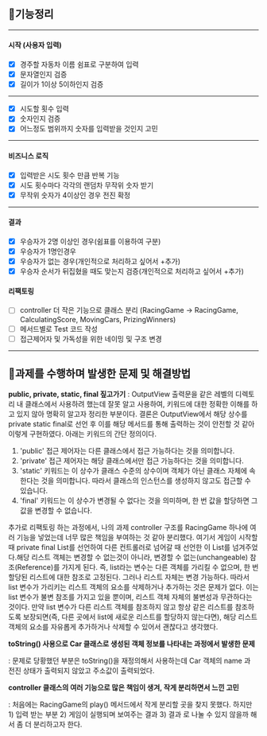 ## 🚀기능정리

---
#### 시작 (사용자 입력)
- [x] 경주할 자동차 이름 쉼표로 구분하여 입력
- [x] 문자열인지 검증
- [x] 길이가 1이상 5이하인지 검증
---
- [x] 시도할 횟수 입력
- [x] 숫자인지 검증
- [x] 어느정도 범위까지 숫자를 입력받을 것인지 고민
---
#### 비즈니스 로직
- [x] 입력받은 시도 횟수 만큼 반복 기능
- [x] 시도 횟수마다 각각의 랜덤차 무작위 숫자 받기
- [x] 무작위 숫자가 4이상인 경우 전진 확정
---
#### 결과
- [x] 우승자가 2명 이상인 경우(쉼표를 이용하여 구분)
- [x] 우승자가 1명인경우
- [x] 우승자가 없는 경우(개인적으로 처리하고 싶어서 +추가)
- [x] 우승자 순서가 뒤집혔을 때도 맞는지 검증(개인적으로 처리하고 싶어서 +추가)

#### 리팩토링
- [ ] controller 더 작은 기능으로 클래스 분리 (RacingGame -> RacingGame, CalculatingScore, MovingCars, PrizingWinners)
- [ ] 메서드별로 Test 코드 작성
- [ ] 접근제어자 및 가독성을 위한 네이밍 및 구조 변경
---

## 🎯과제를 수행하며 발생한 문제 및 해결방법 

**public, private, static, final 짚고가기**
: OutputView 출력문을 같은 레벨의 디렉토리 내 클래스에서 사용하려 했는데 잘못 알고 사용하여, 키워드에 대한 정확한 이해를 하고 있지 않아 명확히 알고자 정리한 부분이다.
결론은 OutputView에서 해당 상수를 private static final로 선언 후 이를 해당 메서드를 통해 출력하는 것이 안전할 것 같아 이렇게 구현하였다. 아래는 키워드의 간단 정의이다. 

1) 'public' 접근 제어자는 다른 클래스에서 접근 가능하다는 것을 의미합니다.
2) 'private' 접근 제어자는 해당 클래스에서만 접근 가능하다는 것을 의미합니다.
2) 'static' 키워드는 이 상수가 클래스 수준의 상수이며 객체가 아닌 클래스 자체에 속한다는 것을 의미합니다. 따라서 클래스의 인스턴스를 생성하지 않고도 접근할 수 있습니다.
3) 'final' 키워드는 이 상수가 변경될 수 없다는 것을 의미하며, 한 번 값을 할당하면 그 값을 변경할 수 없습니다.

추가로 리팩토링 하는 과정에서, 나의 과제 controller 구조를 RacingGame 하나에 여러 기능을 넣었는데 너무 많은 책임을 부여하는 것 같아 분리했다. 여기서 게임이 시작할 때
private final List를 선언하여 다른 컨트롤러로 넘어갈 때 선언한 이 List를 넘겨주었다.해당 리스트 객체는 변경할 수 없는것이 아니라, 변경할 수 없는(unchangeable) 참조(Reference)를 가지게 된다. 즉, list라는 변수는 다른 객체를 가리킬 수 없으며, 한 번 할당된 리스트에 대한 참조로 고정된다. 그러나 리스트 자체는 변경 가능하다.
따라서 list 변수가 가리키는 리스트 객체의 요소를 삭제하거나 추가하는 것은 문제가 없다. 이는 list 변수가 불변 참조를 가지고 있을 뿐이며, 리스트 객체 자체의 불변성과 무관하다는 것이다.
만약 list 변수가 다른 리스트 객체를 참조하지 않고 항상 같은 리스트를 참조하도록 보장되면(즉, 다른 곳에서 list에 새로운 리스트를 할당하지 않는다면), 해당 리스트 객체의 요소를 자유롭게 추가하거나 삭제할 수 있어서 괜찮다고 생각했다.


**toString() 사용으로 Car 클래스로 생성된 객체 정보를 나타내는 과정에서 발생한 문제**

: 문제로 당황했던 부분은 toString()을 재정의해서 사용하는데 Car 객체의 name 과 전진 상태가 출력되지 않았고 주소값이 출력되었다.


**controller 클래스의 여러 기능으로 많은 책임이 생겨, 작게 분리하면서 느낀 고민**

: 처음에는 RacingGame의 play() 메서드에서 작게 분리할 곳을 찾지 못했다. 하지만 1) 입력 받는 부분 2) 게임이 실행되며 보여주는 결과 3) 결과 로 나눌 수 있지 않을까 해서 좀 더 분리하고자 한다.